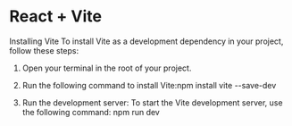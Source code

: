 # React + Vite

Installing Vite
To install Vite as a development dependency in your project, follow these steps:

1. Open your terminal in the root of your project.

2. Run the following command to install Vite:npm install vite --save-dev

3. Run the development server: To start the Vite development server, use the following command:
	npm run dev